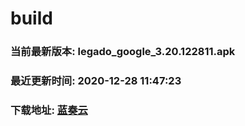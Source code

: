 # build

### 当前最新版本: legado_google_3.20.122811.apk
### 最近更新时间: 2020-12-28 11:47:23
### 下载地址: [蓝奏云](https://wwa.lanzous.com/b0d8bblej)


